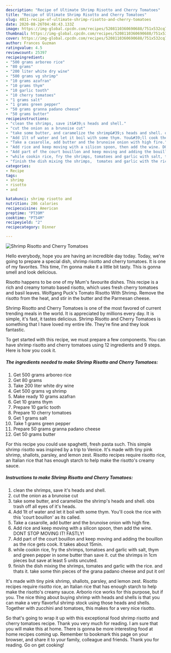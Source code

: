 ```yaml
---
description: "Recipe of Ultimate Shrimp Risotto and Cherry Tomatoes"
title: "Recipe of Ultimate Shrimp Risotto and Cherry Tomatoes"
slug: 4011-recipe-of-ultimate-shrimp-risotto-and-cherry-tomatoes
date: 2020-08-26T04:48:43.133Z
image: https://img-global.cpcdn.com/recipes/5208110360690688/751x532cq70/shrimp-risotto-and-cherry-tomatoes-recipe-main-photo.jpg
thumbnail: https://img-global.cpcdn.com/recipes/5208110360690688/751x532cq70/shrimp-risotto-and-cherry-tomatoes-recipe-main-photo.jpg
cover: https://img-global.cpcdn.com/recipes/5208110360690688/751x532cq70/shrimp-risotto-and-cherry-tomatoes-recipe-main-photo.jpg
author: Frances Guzman
ratingvalue: 4.5
reviewcount: 25397
recipeingredient:
- "500 grams arboreo rice"
- "80 grams"
- "200 liter white dry wine"
- "500 grams vg shrimp"
- "10 grams azafran"
- "10 grams thym"
- "10 garlic tooth"
- "10 cherry tomatoes"
- "1 grams salt"
- "1 grams green pepper"
- "50 grams granna padano cheese"
- "50 grams butter"
recipeinstructions:
- "clean the shrimps, save it&#39;s heads and shell."
- "cut the onion as a brunoise cut"
- "take some butter, and caramelize the shrimp&#39;s heads and shell. obs trash off all eyes of it&#39;s heads."
- "Add 1lt of water and let it boil with some thym. You&#39;ll cook the rice with this &#39;court bouillon&#39; as its called."
- "Take a casarolle, add butter and the brunoise onion with high fire."
- "Add rice and keep moving with a silicon spoon, then add the wine. DONT STOP MOVING IT! FASTLY!"
- "Add part of the court bouillon and keep moving and adding the bouillon as the rice gets cook. It takes about 15min."
- "while cookin rice, fry the shrimps, tomatoes and garlic with salt, thym and green pepper in some butter than save it. cut the shrimps in 1cm pieces but save at least 5 units uncuted."
- "finish the dish mixing the shrimps,  tomates and garlic with the rice. and thats it. take some thin pieces of the grana padano cheese and put it on!"
categories:
- Recipe
tags:
- shrimp
- risotto
- and

katakunci: shrimp risotto and 
nutrition: 286 calories
recipecuisine: American
preptime: "PT39M"
cooktime: "PT54M"
recipeyield: "2"
recipecategory: Dinner

---
```



![Shrimp Risotto and Cherry Tomatoes](https://img-global.cpcdn.com/recipes/5208110360690688/751x532cq70/shrimp-risotto-and-cherry-tomatoes-recipe-main-photo.jpg)

Hello everybody, hope you are having an incredible day today. Today, we're going to prepare a special dish, shrimp risotto and cherry tomatoes. It is one of my favorites. This time, I'm gonna make it a little bit tasty. This is gonna smell and look delicious.

Risotto happens to be one of my Mum&#39;s favourite dishes. This recipe is a rich and creamy tomato based risotto, which uses fresh cherry tomatoes and basil leaves. Wolfgang Puck&#39;s Tomato Risotto With Shrimp. Remove the risotto from the heat, and stir in the butter and the Parmesan cheese.

Shrimp Risotto and Cherry Tomatoes is one of the most favored of current trending meals in the world. It is appreciated by millions every day. It is simple, it's fast, it tastes delicious. Shrimp Risotto and Cherry Tomatoes is something that I have loved my entire life. They're fine and they look fantastic.


To get started with this recipe, we must prepare a few components. You can have shrimp risotto and cherry tomatoes using 12 ingredients and 9 steps. Here is how you cook it.

<!--inarticleads1-->

##### The ingredients needed to make Shrimp Risotto and Cherry Tomatoes:

1. Get 500 grams arboreo rice
1. Get 80 grams
1. Take 200 liter white dry wine
1. Get 500 grams vg shrimp
1. Make ready 10 grams azafran
1. Get 10 grams thym
1. Prepare 10 garlic tooth
1. Prepare 10 cherry tomatoes
1. Get 1 grams salt
1. Take 1 grams green pepper
1. Prepare 50 grams granna padano cheese
1. Get 50 grams butter


For this recipe you could use spaghetti, fresh pasta such. This simple shrimp risotto was inspired by a trip to Venice. It&#39;s made with tiny pink shrimp, shallots, parsley, and lemon zest. Risotto recipes require risotto rice, an Italian rice that has enough starch to help make the risotto&#39;s creamy sauce. 

<!--inarticleads2-->

##### Instructions to make Shrimp Risotto and Cherry Tomatoes:

1. clean the shrimps, save it&#39;s heads and shell.
1. cut the onion as a brunoise cut
1. take some butter, and caramelize the shrimp&#39;s heads and shell. obs trash off all eyes of it&#39;s heads.
1. Add 1lt of water and let it boil with some thym. You&#39;ll cook the rice with this &#39;court bouillon&#39; as its called.
1. Take a casarolle, add butter and the brunoise onion with high fire.
1. Add rice and keep moving with a silicon spoon, then add the wine. DONT STOP MOVING IT! FASTLY!
1. Add part of the court bouillon and keep moving and adding the bouillon as the rice gets cook. It takes about 15min.
1. while cookin rice, fry the shrimps, tomatoes and garlic with salt, thym and green pepper in some butter than save it. cut the shrimps in 1cm pieces but save at least 5 units uncuted.
1. finish the dish mixing the shrimps,  tomates and garlic with the rice. and thats it. take some thin pieces of the grana padano cheese and put it on!


It&#39;s made with tiny pink shrimp, shallots, parsley, and lemon zest. Risotto recipes require risotto rice, an Italian rice that has enough starch to help make the risotto&#39;s creamy sauce. Arborio rice works for this purpose, but if you. The nice thing about buying shrimp with heads and shells is that you can make a very flavorful shrimp stock using those heads and shells. Together with zucchini and tomatoes, this makes for a very nice risotto. 

So that's going to wrap it up with this exceptional food shrimp risotto and cherry tomatoes recipe. Thank you very much for reading. I am sure that you will make this at home. There is gonna be more interesting food at home recipes coming up. Remember to bookmark this page on your browser, and share it to your family, colleague and friends. Thank you for reading. Go on get cooking!
